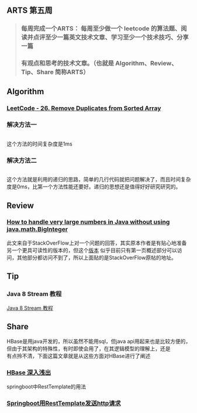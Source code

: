 ## ARTS 第五周

> ### 每周完成一个ARTS： 每周至少做一个 leetcode 的算法题、阅读并点评至少一篇英文技术文章、学习至少一个技术技巧、分享一篇
> ### 有观点和思考的技术文章。（也就是 Algorithm、Review、Tip、Share 简称ARTS）  

## Algorithm
### [LeetCode - 26. Remove Duplicates from Sorted Array](https://leetcode.com/problems/remove-duplicates-from-sorted-array/)


### 解决方法一
```

```
这个方法的时间复杂度是1ms

### 解决方法二
```

```
这个方法就是利用的递归的思路，简单的几行代码就把问题解决了，而且时间复杂度是0ms，比第一个方法性能还要好。递归的思想还是值得好好研究研究的。

## Review

### [How to handle very large numbers in Java without using java.math.BigInteger](https://stackoverflow.com/questions/5318068/how-to-handle-very-large-numbers-in-java-without-using-java-math-biginteger)

此文来自于StackOverFlow上对一个问题的回答，其实原本作者是有贴心地准备另一个更具可读性的版本的，但这个[版本](https://paul-ebermann-blog.tumblr.com/post/6277562800/big-numbers-self-made-part-014-introduction)
似乎目前只有第一页概述部分可以访问，其他部分都访问不到了，所以上面贴的是StackOverFlow原帖的地址。

## Tip
### Java 8 Stream 教程

[Java 8 Stream 教程](https://www.jianshu.com/p/0c07597d8311)

## Share
HBase是用java开发的，所以虽然不能用sql，但java api用起来也是比较方便的，但由于其架构的特殊性，有时即使会用了，在其逻辑模型的理解上，还是  
有点拎不清，下面这篇文章就是从这些方面对HBase进行了阐述
### [HBase 深入浅出](https://www.ibm.com/developerworks/cn/analytics/library/ba-cn-bigdata-hbase/index.html)

springboot中RestTemplate的用法
### [Springboot用RestTemplate发送http请求](https://www.jianshu.com/p/91158fb8860b)





